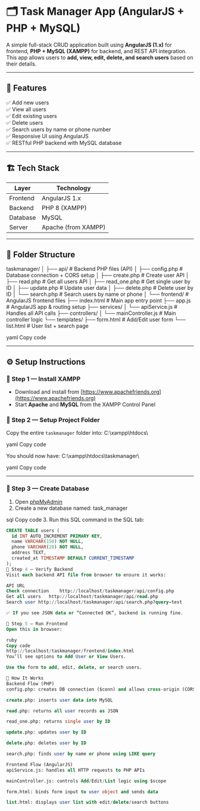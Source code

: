 # 🗂️ Task Manager App (AngularJS + PHP + MySQL)

A simple full-stack CRUD application built using **AngularJS (1.x)** for frontend, **PHP + MySQL (XAMPP)** for backend, and REST API integration.  
This app allows users to **add, view, edit, delete, and search users** based on their details.

---

## 🚀 Features

✅ Add new users  
✅ View all users  
✅ Edit existing users  
✅ Delete users  
✅ Search users by name or phone number  
✅ Responsive UI using AngularJS  
✅ RESTful PHP backend with MySQL database  

---

## 🏗️ Tech Stack

| Layer | Technology |
|--------|-------------|
| Frontend | AngularJS 1.x |
| Backend | PHP 8 (XAMPP) |
| Database | MySQL |
| Server | Apache (from XAMPP) |

---

## 📁 Folder Structure

taskmanager/
│
├── api/ # Backend PHP files (API)
│ ├── config.php # Database connection + CORS setup
│ ├── create.php # Create user API
│ ├── read.php # Get all users API
│ ├── read_one.php # Get single user by ID
│ ├── update.php # Update user data
│ ├── delete.php # Delete user by ID
│ └── search.php # Search users by name or phone
│
└── frontend/ # AngularJS frontend files
├── index.html # Main app entry point
├── app.js # AngularJS app & routing setup
├── services/
│ └── apiService.js # Handles all API calls
├── controllers/
│ └── mainController.js # Main controller logic
└── templates/
├── form.html # Add/Edit user form
└── list.html # User list + search page

yaml
Copy code

---

## ⚙️ Setup Instructions

### 🧩 Step 1 — Install XAMPP
- Download and install from [https://www.apachefriends.org](https://www.apachefriends.org)
- Start **Apache** and **MySQL** from the XAMPP Control Panel

### 🧩 Step 2 — Setup Project Folder
Copy the entire `taskmanager` folder into:
C:\xampp\htdocs\

yaml
Copy code

You should now have:
C:\xampp\htdocs\taskmanager\

yaml
Copy code

---

### 🧩 Step 3 — Create Database

1. Open [phpMyAdmin](http://localhost/phpmyadmin)
2. Create a new database named:
task_manager

sql
Copy code
3. Run this SQL command in the SQL tab:
```sql
CREATE TABLE users (
  id INT AUTO_INCREMENT PRIMARY KEY,
  name VARCHAR(150) NOT NULL,
  phone VARCHAR(20) NOT NULL,
  address TEXT,
  created_at TIMESTAMP DEFAULT CURRENT_TIMESTAMP
);
🧩 Step 4 — Verify Backend
Visit each backend API file from browser to ensure it works:

API	URL
Check connection	http://localhost/taskmanager/api/config.php
Get all users	http://localhost/taskmanager/api/read.php
Search user	http://localhost/taskmanager/api/search.php?query=test

✅ If you see JSON data or “Connected OK”, backend is running fine.

🧩 Step 5 — Run Frontend
Open this in browser:

ruby
Copy code
http://localhost/taskmanager/frontend/index.html
You’ll see options to Add User or View Users.

Use the form to add, edit, delete, or search users.

🧠 How It Works
Backend Flow (PHP)
config.php: creates DB connection ($conn) and allows cross-origin (CORS)

create.php: inserts user data into MySQL

read.php: returns all user records as JSON

read_one.php: returns single user by ID

update.php: updates user by ID

delete.php: deletes user by ID

search.php: finds user by name or phone using LIKE query

Frontend Flow (AngularJS)
apiService.js: handles all HTTP requests to PHP APIs

mainController.js: controls Add/Edit/List logic using $scope

form.html: binds form input to user object and sends data

list.html: displays user list with edit/delete/search buttons
